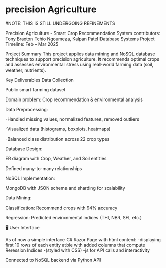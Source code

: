 # precision Agriculture 

#NOTE: THIS IS STILL UNDERGOING REFINEMENTS


Precision Agriculture - Smart Crop Recommendation System
contributors: Tony Braxton Tchio Ngoumeza, Kalpan Patel
Database Systems
Project Timeline: Feb – Mar 2025

Project Summary
This project applies data mining and NoSQL database techniques to support precision agriculture. It recommends optimal crops and assesses environmental stress using real-world farming data (soil, weather, nutrients).

Key Deliverables
Data Collection

Public smart farming dataset

Domain problem: Crop recommendation & environmental analysis

Data Preprocessing:

-Handled missing values, normalized features, removed outliers

-Visualized data (histograms, boxplots, heatmaps)

-Balanced class distribution across 22 crop types

Database Design:

ER diagram with Crop, Weather, and Soil entities

Defined many-to-many relationships

NoSQL Implementation:

MongoDB with JSON schema and sharding for scalability

Data Mining:

Classification: Recommend crops with 94% accuracy

Regression: Predicted environmental indices (THI, NBR, SFI, etc.)

🖥️ User Interface

As of now a simple interface C# Razor Page with html content:
-displaying first 10 rows of each entity atble with added columns that compute Reression Indices
-(styled with CSS)
-js for API calls and interactivity

Connected to NoSQL backend via Python API
 
